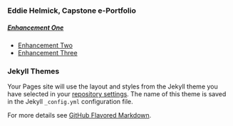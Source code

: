### Eddie Helmick, Capstone e-Portfolio

##### [Enhancement One](https://edwardhelmick.github.io/EnhancementOne.html) <br />
* [Enhancement Two](https://edwardhelmick.github.io/EnhancementTwo.html) <br />
* [Enhancement Three](https://edwardhelmick.github.io/EnhancementThree.html) <br />

### Jekyll Themes

Your Pages site will use the layout and styles from the Jekyll theme you have selected in your [repository settings](https://github.com/edwardhelmick/edwardhelmick.github.io/settings/pages). The name of this theme is saved in the Jekyll `_config.yml` configuration file.

For more details see [GitHub Flavored Markdown](https://guides.github.com/features/mastering-markdown/).
